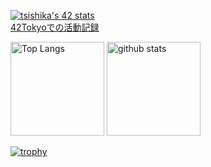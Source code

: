 [![tsishika's 42 stats](https://badge42.coday.fr/api/v2/clqkv28a0122101p49l97gk4c/stats?cursusId=21&coalitionId=307)](https://github.com/Coday-meric/badge42)
<br><a align="center" href ="https://github.com/Ishi-eenn/42_my_logs">42Tokyoでの活動記録</a>　
<p align="left">
  <img alt="Top Langs" height="150px" src="https://github-readme-stats.vercel.app/api/top-langs/?username=Ishi-eenn&layout=compact&show_icons=true&theme=onedark" />
  <img alt="github stats" height="150px" src="https://github-readme-stats.vercel.app/api?username=Ishi-eenn&theme=onedark&show_icons=ture" />
</p>

[![trophy](https://github-profile-trophy.vercel.app/?username=Ishi-eenn&theme=onedark&column=8)](https://github.com/ryo-ma/github-profile-trophy)
